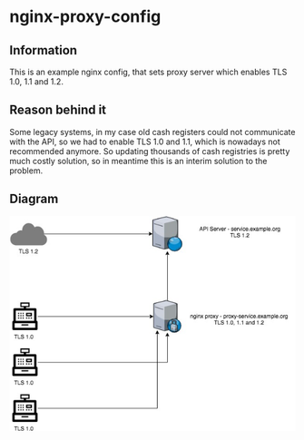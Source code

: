 # nginx-proxy-config

## Information

This is an example nginx config, that sets proxy server which enables TLS 1.0, 1.1 and 1.2.

## Reason behind it

Some legacy systems, in my case old cash registers could not communicate with the API, so we had to enable TLS 1.0 and 1.1, which is nowadays not recommended anymore.
So updating thousands of cash registries is pretty much costly solution, so in meantime this is an interim solution to the problem.

## Diagram

![Alt text](src/nginx-proxy-diagram.jpg?raw=true "nginx proxy diagram")
